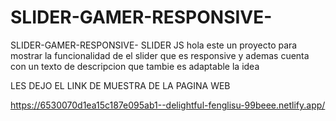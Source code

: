 # SLIDER-GAMER-RESPONSIVE-
SLIDER-GAMER-RESPONSIVE-
SLIDER JS hola este un proyecto para mostrar la funcionalidad de el slider que es responsive y ademas cuenta con un texto de descripcion que tambie es adaptable la idea 

LES DEJO EL LINK DE MUESTRA DE LA PAGINA WEB 

https://6530070d1ea15c187e095ab1--delightful-fenglisu-99beee.netlify.app/
